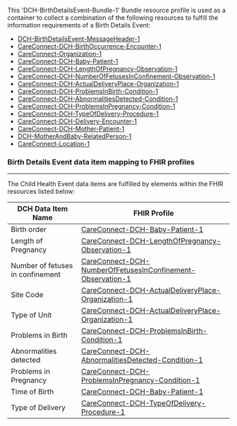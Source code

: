 This 'DCH-BirthDetailsEvent-Bundle-1' Bundle resource profile is used as a container to collect a combination of the following resources to fulfill the information requirements of a Birth Details Event:

- [DCH-BirthDetailsEvent-MessageHeader-1]
- [CareConnect-DCH-BirthOccurrence-Encounter-1]
- [CareConnect-Organization-1]
- [CareConnect-DCH-Baby-Patient-1]
- [CareConnect-DCH-LengthOfPregnancy-Observation-1]
- [CareConnect-DCH-NumberOfFetusesInConfinement-Observation-1]
- [CareConnect-DCH-ActualDeliveryPlace-Organization-1]
- [CareConnect-DCH-ProblemsInBirth-Condition-1] 
- [CareConnect-DCH-AbnormalitiesDetected-Condition-1]
- [CareConnect-DCH-ProblemsInPregnancy-Condition-1]
- [CareConnect-DCH-TypeOfDelivery-Procedure-1]  
- [CareConnect-DCH-Delivery-Encounter-1]
- [CareConnect-DCH-Mother-Patient-1]
- [DCH-MotherAndBaby-RelatedPerson-1]
- [CareConnect-Location-1]



###  Birth Details Event data item mapping to FHIR profiles ###
----------
The Child Health Event data items are fulfilled by elements within the FHIR resources listed below:

| DCH Data Item Name               | FHIR Profile                                               |
|----------------------------------|------------------------------------------------------------|
| Birth order                      | [CareConnect-DCH-Baby-Patient-1]                             |
| Length of Pregnancy              | [CareConnect-DCH-LengthOfPregnancy-Observation-1]            |
| Number of fetuses in confinement | [CareConnect-DCH-NumberOfFetusesInConfinement-Observation-1] |
| Site Code                        | [CareConnect-DCH-ActualDeliveryPlace-Organization-1]         |
| Type of Unit                     | [CareConnect-DCH-ActualDeliveryPlace-Organization-1]         |
| Problems in Birth                | [CareConnect-DCH-ProblemsInBirth-Condition-1]                |
| Abnormalities detected           | [CareConnect-DCH-AbnormalitiesDetected-Condition-1]          |
| Problems in Pregnancy            | [CareConnect-DCH-ProblemsInPregnancy-Condition-1]            |
| Time of Birth                    | [CareConnect-DCH-Baby-Patient-1]                             |
| Type of Delivery                 | [CareConnect-DCH-TypeOfDelivery-Procedure-1]                 |                                                                                                     

[DCH-BirthDetailsEvent-MessageHeader-1]:dch-birthdetailsevent-messageheader-1.html
[CareConnect-DCH-BirthOccurrence-Encounter-1]:careconnect-dch-birthoccurrence-encounter-1.html
[CareConnect-DCH-Baby-Patient-1]:careconnect-dch-baby-patient-1.html
[CareConnect-Organization-1]:careconnect-organization-1.html
[CareConnect-DCH-LengthOfPregnancy-Observation-1]:careconnect-dch-lengthofpregnancy-observation-1.html
[CareConnect-DCH-NumberOfFetusesInConfinement-Observation-1]:careconnect-dch-numberoffetusesinconfinement-observation-1.html
[CareConnect-DCH-ActualDeliveryPlace-Organization-1]:careconnect-dch-actualdeliveryplace-organization-1.html
[CareConnect-DCH-ProblemsInBirth-Condition-1]:careconnect-dch-problemsinbirth-condition-1.html
[CareConnect-DCH-AbnormalitiesDetected-Condition-1]:careconnect-dch-abnormalitiesdetected-condition-1.html
[CareConnect-DCH-ProblemsInPregnancy-Condition-1]:careconnect-dch-problemsinpregnancy-condition-1.html
[CareConnect-DCH-TypeOfDelivery-Procedure-1]:careconnect-dch-typeofdelivery-procedure-1.html
[CareConnect-DCH-Delivery-Encounter-1]:careconnect-dch-delivery-encounter-1.html
[CareConnect-DCH-Mother-Patient-1]:careconnect-dch-mother-patient-1.html
[DCH-MotherAndBaby-RelatedPerson-1]:dch-motherandbaby-relatedperson-1.html
[CareConnect-Location-1]:careconnect-location-1.html  